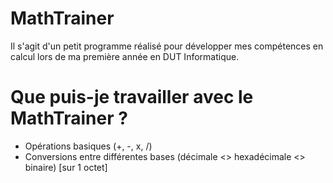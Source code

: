 # MathTrainer

Il s'agit d'un petit programme réalisé pour développer mes compétences en calcul lors de ma première année en DUT Informatique.

# Que puis-je travailler avec le MathTrainer ?
- Opérations basiques (+, -, x, /)
- Conversions entre différentes bases (décimale <> hexadécimale <> binaire) [sur 1 octet]

